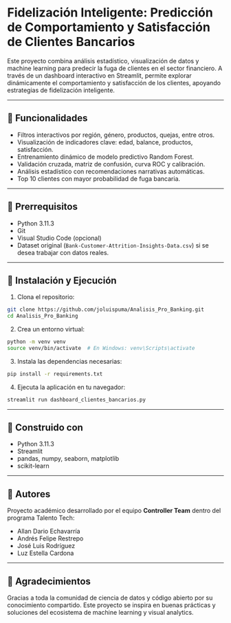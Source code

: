 # Fidelización Inteligente: Predicción de Comportamiento y Satisfacción de Clientes Bancarios

Este proyecto combina análisis estadístico, visualización de datos y machine learning para predecir la fuga de clientes en el sector financiero. A través de un dashboard interactivo en Streamlit, permite explorar dinámicamente el comportamiento y satisfacción de los clientes, apoyando estrategias de fidelización inteligente.

---

## 🚀 Funcionalidades

- Filtros interactivos por región, género, productos, quejas, entre otros.
- Visualización de indicadores clave: edad, balance, productos, satisfacción.
- Entrenamiento dinámico de modelo predictivo Random Forest.
- Validación cruzada, matriz de confusión, curva ROC y calibración.
- Análisis estadístico con recomendaciones narrativas automáticas.
- Top 10 clientes con mayor probabilidad de fuga bancaria.

---

## 🧰 Prerrequisitos

- Python 3.11.3
- Git
- Visual Studio Code (opcional)
- Dataset original (`Bank-Customer-Attrition-Insights-Data.csv`) si se desea trabajar con datos reales.

---

## 🧪 Instalación y Ejecución

1. Clona el repositorio:

```bash
git clone https://github.com/joluispuma/Analisis_Pro_Banking.git
cd Analisis_Pro_Banking
```

2. Crea un entorno virtual:

```bash
python -m venv venv
source venv/bin/activate  # En Windows: venv\Scripts\activate
```

3. Instala las dependencias necesarias:

```bash
pip install -r requirements.txt
```

4. Ejecuta la aplicación en tu navegador:

```bash
streamlit run dashboard_clientes_bancarios.py
```

---

## 🧱 Construido con

- Python 3.11.3
- Streamlit
- pandas, numpy, seaborn, matplotlib
- scikit-learn

---

## 👥 Autores

Proyecto académico desarrollado por el equipo **Controller Team** dentro del programa Talento Tech:

- Allan Dario Echavarría  
- Andrés Felipe Restrepo  
- José Luis Rodríguez  
- Luz Estella Cardona  

---

## 🙏 Agradecimientos

Gracias a toda la comunidad de ciencia de datos y código abierto por su conocimiento compartido. Este proyecto se inspira en buenas prácticas y soluciones del ecosistema de machine learning y visual analytics.

